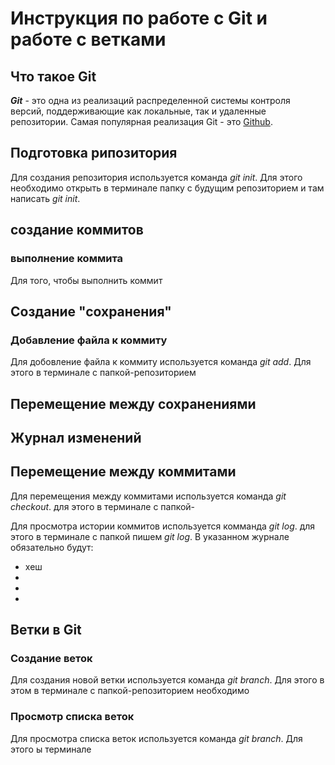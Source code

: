 # Инструкция по работе с Git и работе с ветками

## Что такое Git
***Git***  - это одна из реализаций распределенной системы контроля версий, поддерживающие как локальные, так и удаленные репозитории. Самая популярная реализация Git - это [Github](https://github.com).

## Подготовка рипозитория
Для создания репозитория используется команда *git init*. Для этого необходимо открыть в терминале папку с будущим репозиторием и там написать *git init*.

## создание коммитов

### выполнение коммита
Для того, чтобы выполнить коммит

## Создание "сохранения"

### Добавление файла к коммиту
Для добовление файла к коммиту используется команда *git add*. Для этого в терминале с папкой-репозиторием

## Перемещение между сохранениями 

## Журнал изменений

## Перемещение между коммитами 
Для перемещения между коммитами используется команда *git checkout*. для этого в терминале с папкой-

Для просмотра истории коммитов используется комманда *git log*. для этого в терминале с папкой пишем *git log*. В указанном журнале обязательно будут:
* хеш
* 
* 
* 


## Ветки в Git

### Создание веток
Для создания новой ветки используется команда *git branch*. Для этого в этом в терминале  с папкой-репозиторием необходимо

### Просмотр списка веток
Для просмотра списка веток используется команда *git branch*. Для этого ы терминале

##

##
